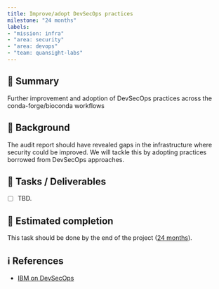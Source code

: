 ```yaml
---
title: Improve/adopt DevSecOps practices
milestone: "24 months"
labels:
- "mission: infra"
- "area: security"
- "area: devops"
- "team: quansight-labs"
---
```



## 📌 Summary

Further improvement and adoption of DevSecOps practices across the conda-forge/bioconda workflows

## 📝 Background

The audit report should have revealed gaps in the infrastructure where security could be improved.
We will tackle this by adopting practices borrowed from DevSecOps approaches.

## 🚀 Tasks / Deliverables

- [ ] TBD.

## 📅 Estimated completion

This task should be done by the end of the project ([24 months](__MILESTONE_URL__)).

## ℹ️ References

- [IBM on DevSecOps](https://www.ibm.com/cloud/learn/devsecops)